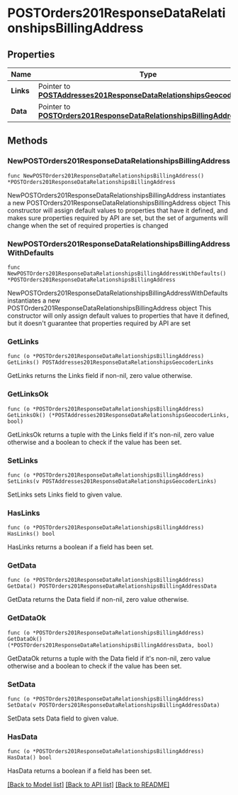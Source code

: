 # POSTOrders201ResponseDataRelationshipsBillingAddress

## Properties

Name | Type | Description | Notes
------------ | ------------- | ------------- | -------------
**Links** | Pointer to [**POSTAddresses201ResponseDataRelationshipsGeocoderLinks**](POSTAddresses201ResponseDataRelationshipsGeocoderLinks.md) |  | [optional] 
**Data** | Pointer to [**POSTOrders201ResponseDataRelationshipsBillingAddressData**](POSTOrders201ResponseDataRelationshipsBillingAddressData.md) |  | [optional] 

## Methods

### NewPOSTOrders201ResponseDataRelationshipsBillingAddress

`func NewPOSTOrders201ResponseDataRelationshipsBillingAddress() *POSTOrders201ResponseDataRelationshipsBillingAddress`

NewPOSTOrders201ResponseDataRelationshipsBillingAddress instantiates a new POSTOrders201ResponseDataRelationshipsBillingAddress object
This constructor will assign default values to properties that have it defined,
and makes sure properties required by API are set, but the set of arguments
will change when the set of required properties is changed

### NewPOSTOrders201ResponseDataRelationshipsBillingAddressWithDefaults

`func NewPOSTOrders201ResponseDataRelationshipsBillingAddressWithDefaults() *POSTOrders201ResponseDataRelationshipsBillingAddress`

NewPOSTOrders201ResponseDataRelationshipsBillingAddressWithDefaults instantiates a new POSTOrders201ResponseDataRelationshipsBillingAddress object
This constructor will only assign default values to properties that have it defined,
but it doesn't guarantee that properties required by API are set

### GetLinks

`func (o *POSTOrders201ResponseDataRelationshipsBillingAddress) GetLinks() POSTAddresses201ResponseDataRelationshipsGeocoderLinks`

GetLinks returns the Links field if non-nil, zero value otherwise.

### GetLinksOk

`func (o *POSTOrders201ResponseDataRelationshipsBillingAddress) GetLinksOk() (*POSTAddresses201ResponseDataRelationshipsGeocoderLinks, bool)`

GetLinksOk returns a tuple with the Links field if it's non-nil, zero value otherwise
and a boolean to check if the value has been set.

### SetLinks

`func (o *POSTOrders201ResponseDataRelationshipsBillingAddress) SetLinks(v POSTAddresses201ResponseDataRelationshipsGeocoderLinks)`

SetLinks sets Links field to given value.

### HasLinks

`func (o *POSTOrders201ResponseDataRelationshipsBillingAddress) HasLinks() bool`

HasLinks returns a boolean if a field has been set.

### GetData

`func (o *POSTOrders201ResponseDataRelationshipsBillingAddress) GetData() POSTOrders201ResponseDataRelationshipsBillingAddressData`

GetData returns the Data field if non-nil, zero value otherwise.

### GetDataOk

`func (o *POSTOrders201ResponseDataRelationshipsBillingAddress) GetDataOk() (*POSTOrders201ResponseDataRelationshipsBillingAddressData, bool)`

GetDataOk returns a tuple with the Data field if it's non-nil, zero value otherwise
and a boolean to check if the value has been set.

### SetData

`func (o *POSTOrders201ResponseDataRelationshipsBillingAddress) SetData(v POSTOrders201ResponseDataRelationshipsBillingAddressData)`

SetData sets Data field to given value.

### HasData

`func (o *POSTOrders201ResponseDataRelationshipsBillingAddress) HasData() bool`

HasData returns a boolean if a field has been set.


[[Back to Model list]](../README.md#documentation-for-models) [[Back to API list]](../README.md#documentation-for-api-endpoints) [[Back to README]](../README.md)


